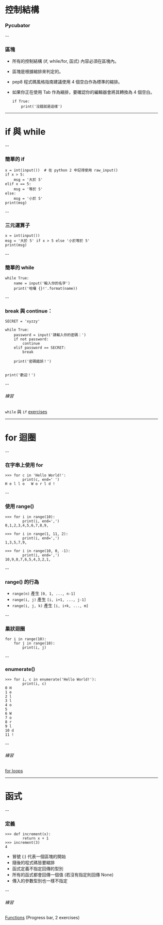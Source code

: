 <!-- .slide: data-background="img/puzzles.jpg" -->
# 控制結構

### Pycubator

--
### 區塊

-   所有的控制結構 (if, while/for, 函式) 內容必須在區塊內。
-   區塊是根據縮排來判定的。
-   pep8 程式碼風格指南建議使用 4 個空白作為標準的縮排。
-   如果你正在使用 Tab 作為縮排，要確認你的編輯器會將其轉換為 4 個空白。

        if True:
            print('沒錯就是這樣')

---

# if 與 while

--
### 簡單的 if

    x = int(input())  # 在 python 2 中記得使用 raw_input()
    if x > 5:
        msg = '大於 5'
    elif x == 5:
        msg = '等於 5'
    else:
        msg = '小於 5'
    print(msg)

--
### 三元運算子

    x = int(input())
    msg = '大於 5' if x > 5 else '小於等於 5'
    print(msg)

--
### 簡單的 while

    while True:
        name = input('輸入你的名字')
        print('哈囉 {}!'.format(name))

--
### break 與 continue：

    SECRET = 'xyzzy'

    while True:
        password = input('請輸入你的密碼：')
        if not password:
            continue
        elif password == SECRET:
            break

        print('密碼錯誤！')


    print('歡迎！')

--
###### 練習

`while` 與 `if` [exercises](http://lms.10x.org.il/item/12/)

---

# for 迴圈

--
### 在字串上使用 for

    >>> for c in 'Hello World!':
            print(c, end=' ')
    H e l l o   W o r l d !

--
### 使用 range()

    >>> for i in range(10):
            print(i, end=',')
    0,1,2,3,4,5,6,7,8,9,

    >>> for i in range(1, 11, 2):
            print(i, end=',')
    1,3,5,7,9,

    >>> for i in range(10, 0, -1):
            print(i, end=',')
    10,9,8,7,6,5,4,3,2,1,

--
### range() 的行為

*   `range(n)` 產生 `[0, 1, ..., n-1]`
*   `range(i, j)` 產生 `[i, i+1, ..., j-1]`
*   `range(i, j, k)` 產生 `[i, i+k, ..., m]`

--

### 巢狀迴圈

    for i in range(10):
        for j in range(10):
            print(i, j)

--
### enumerate()
    >>> for i, c in enumerate('Hello World!'):
            print(i, c)
    0 H
    1 e
    2 l
    3 l
    4 o
    5
    6 W
    7 o
    8 r
    9 l
    10 d
    11 !

--
###### 練習
[for loops](http://lms.10x.org.il/item/15/)

---

# 函式

--
### 定義

    >>> def increment(x):
            return x + 1
    >>> increment(3)
    4

*   冒號 (:) 代表一個區塊的開始
*   隨後的程式碼皆要縮排
*   函式定義不指定回傳的型別
*   所有的函式都會回傳一個值 (若沒有指定則回傳 None)
*   傳入的參數型別也一樣不指定

--
###### 練習

[Functions](http://lms.10x.org.il/item/145/)
(Progress bar, 2 exercises)
